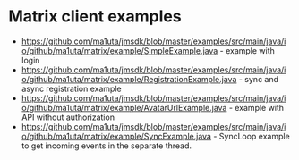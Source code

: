 # Matrix client examples

* https://github.com/ma1uta/jmsdk/blob/master/examples/src/main/java/io/github/ma1uta/matrix/example/SimpleExample.java - example with login
* https://github.com/ma1uta/jmsdk/blob/master/examples/src/main/java/io/github/ma1uta/matrix/example/RegistrationExample.java - sync and async registration example
* https://github.com/ma1uta/jmsdk/blob/master/examples/src/main/java/io/github/ma1uta/matrix/example/AvatarUrlExample.java - example with API without authorization
* https://github.com/ma1uta/jmsdk/blob/master/examples/src/main/java/io/github/ma1uta/matrix/example/SyncExample.java - SyncLoop example to get incoming events in the separate thread.
